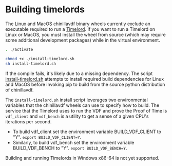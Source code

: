 # Building timelords

The Linux and MacOS chinillavdf binary wheels currently exclude an executable
required to run a [Timelord](https://github.com/Chinilla/chinilla-blockchain/wiki/Timelords).
If you want to run a Timelord on Linux or MacOS, you must install the wheel
from source (which may require some additional development packages) while in
the virtual environment.

```bash
. ./activate

chmod +x ./install-timelord.sh
sh install-timelord.sh
```

If the compile fails, it's likely due to a missing dependency. The script
[install-timelord.sh](https://github.com/Chinilla/chinilla-blockchain/blob/main/install-timelord.sh)
attempts to install required build dependencies for Linux and MacOS before
invoking pip to build from the source python distribution of chinillavdf.

The `install-timelord.sh` install script leverages two environmental variables
that the chinillavdf wheels can use to specify how to build. The service that the
Timelord uses to run the VDF and prove the Proof of Time is `vdf_client` and
`vdf_bench` is a utility to get a sense of a given CPU's iterations per second.

- To build vdf_client set the environment variable BUILD_VDF_CLIENT to "Y".
`export BUILD_VDF_CLIENT=Y`.
- Similarly, to build vdf_bench set the environment variable BUILD_VDF_BENCH
to "Y". `export BUILD_VDF_BENCH=Y`.

Building and running Timelords in Windows x86-64 is not yet supported.
